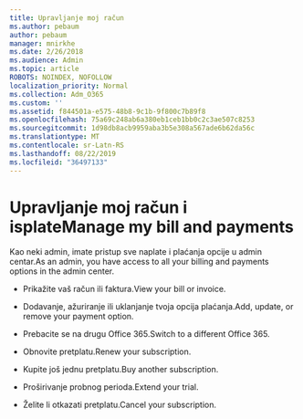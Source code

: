 ```yaml
---
title: Upravljanje moj račun
ms.author: pebaum
author: pebaum
manager: mnirkhe
ms.date: 2/26/2018
ms.audience: Admin
ms.topic: article
ROBOTS: NOINDEX, NOFOLLOW
localization_priority: Normal
ms.collection: Adm_O365
ms.custom: ''
ms.assetid: f844501a-e575-48b8-9c1b-9f800c7b89f8
ms.openlocfilehash: 75a69c248ab6a380eb1ceb1bb0c2c3ae507c8253
ms.sourcegitcommit: 1d98db8acb9959aba3b5e308a567ade6b62da56c
ms.translationtype: MT
ms.contentlocale: sr-Latn-RS
ms.lasthandoff: 08/22/2019
ms.locfileid: "36497133"
---
```

# <a name="manage-my-bill-and-payments"></a><span data-ttu-id="455b7-102">Upravljanje moj račun i isplate</span><span class="sxs-lookup"><span data-stu-id="455b7-102">Manage my bill and payments</span></span>

<span data-ttu-id="455b7-103">Kao neki admin, imate pristup sve naplate i plaćanja opcije u admin centar.</span><span class="sxs-lookup"><span data-stu-id="455b7-103">As an admin, you have access to all your billing and payments options in the admin center.</span></span>
  
- <span data-ttu-id="455b7-104">Prikažite vaš račun ili faktura.</span><span class="sxs-lookup"><span data-stu-id="455b7-104">View your bill or invoice.</span></span>
    
- <span data-ttu-id="455b7-105">Dodavanje, ažuriranje ili uklanjanje tvoja opcija plaćanja.</span><span class="sxs-lookup"><span data-stu-id="455b7-105">Add, update, or remove your payment option.</span></span>
    
- <span data-ttu-id="455b7-106">Prebacite se na drugu Office 365.</span><span class="sxs-lookup"><span data-stu-id="455b7-106">Switch to a different Office 365.</span></span>
    
- <span data-ttu-id="455b7-107">Obnovite pretplatu.</span><span class="sxs-lookup"><span data-stu-id="455b7-107">Renew your subscription.</span></span>
    
- <span data-ttu-id="455b7-108">Kupite još jednu pretplatu.</span><span class="sxs-lookup"><span data-stu-id="455b7-108">Buy another subscription.</span></span>
    
- <span data-ttu-id="455b7-109">Proširivanje probnog perioda.</span><span class="sxs-lookup"><span data-stu-id="455b7-109">Extend your trial.</span></span>
    
- <span data-ttu-id="455b7-110">Želite li otkazati pretplatu.</span><span class="sxs-lookup"><span data-stu-id="455b7-110">Cancel your subscription.</span></span>
    

